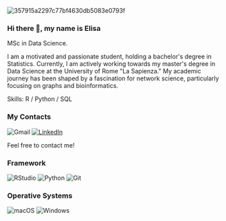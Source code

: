![357915a2297c77bf4630db5083e0793f](https://github.com/eelishh/eelishh/assets/113473886/016fdd7f-1e12-463f-8424-7ccc9bc25dee)


### Hi there 👋, my name is Elisa

MSc in Data Science. <br/>

I am a motivated and passionate student, holding a bachelor's degree in Statistics. Currently, I am actively working towards my master's degree in Data Science at the University of Rome "La Sapienza." My academic journey has been shaped by a fascination for network science, particularly focusing on graphs and bioinformatics.

Skills: R / Python / SQL 
### My Contacts
![Gmail](https://img.shields.io/badge/gmail-D14836?style=for-the-badge&logo=gmail&logoColor=white "elisapierini9@gmail.com")
[![LinkedIn](https://img.shields.io/badge/linkedin-%230077B5.svg?style=for-the-badge&logo=linkedin&logoColor=white)](https://www.linkedin.com/in/elisa-pierini-711b02249/)

Feel free to contact me! 

### Framework
![RStudio](https://img.shields.io/badge/RStudio-75AADB?style=for-the-badge&logo=rstudio&logoColor=white)
![Python](https://img.shields.io/badge/Python-3776AB?style=for-the-badge&logo=python&logoColor=yellow)
![Git](https://img.shields.io/badge/git-%23F05033.svg?style=for-the-badge&logo=git&logoColor=white)

### Operative Systems

![macOS](https://img.shields.io/badge/mac%20os-000000?style=for-the-badge&logo=macos&logoColor=F0F0F0)
![Windows](https://img.shields.io/badge/Windows-0078D6?style=for-the-badge&logo=windows&logoColor=white)

